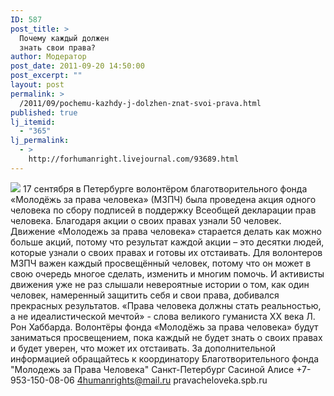 ```yaml
---
ID: 587
post_title: >
  Почему каждый должен
  знать свои права?
author: Модератор
post_date: 2011-09-20 14:50:00
post_excerpt: ""
layout: post
permalink: >
  /2011/09/pochemu-kazhdy-j-dolzhen-znat-svoi-prava.html
published: true
lj_itemid:
  - "365"
lj_permalink:
  - >
    http://forhumanright.livejournal.com/93689.html
---
```

<img src="http://cs5338.vk.com/u132145096/132409092/x_5b26039f.jpg" /> 17 сентября в Петербурге волонтёром благотворительного фонда «Молодёжь за права человека» (МЗПЧ) была проведена акция  одного человека по сбору подписей в поддержку Всеобщей декларации прав человека. Благодаря акции о своих правах узнали 50 человек.
Движение «Молодежь за права человека» старается делать как можно больше акций, потому что результат каждой акции – это десятки людей, которые узнали о своих правах и готовы их отстаивать. Для волонтеров МЗПЧ важен каждый просвещённый человек, потому что он может в свою очередь многое сделать, изменить и многим помочь. И активисты движения уже не раз слышали невероятные истории о том, как один человек, намеренный защитить себя и свои права, добивался прекрасных результатов.
«Права человека должны стать реальностью, а не идеалистической мечтой» - слова великого гуманиста ХХ века Л. Рон Хаббарда. Волонтёры фонда «Молодёжь за права человека» будут заниматься просвещением, пока каждый не будет знать о своих правах и будет уверен, что может их отстаивать.
За дополнительной информацией обращайтесь к координатору
 Благотворительного фонда
 "Молодежь за Права Человека" Санкт-Петербург 
Сасиной Алисе 
+7-953-150-08-06 
4humanrights@mail.ru
pravacheloveka.spb.ru